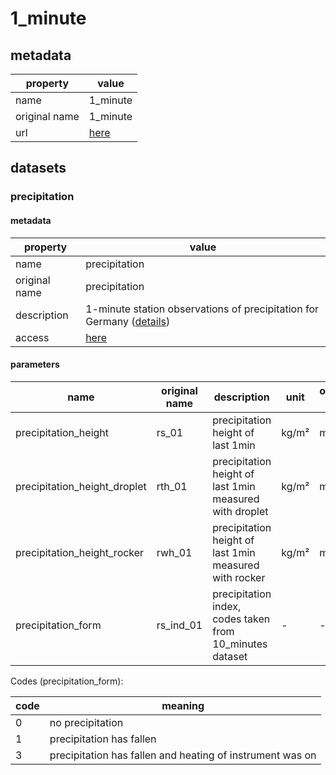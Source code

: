 # 1_minute

## metadata

| property      | value                                                                                          |
|---------------|------------------------------------------------------------------------------------------------|
| name          | 1_minute                                                                                       |
| original name | 1_minute                                                                                       |
| url           | [here](https://opendata.dwd.de/climate_environment/CDC/observations_germany/climate/1_minute/) |

## datasets

### precipitation

#### metadata

| property      | value                                                                                                                                                                                                                     |
|---------------|---------------------------------------------------------------------------------------------------------------------------------------------------------------------------------------------------------------------------|
| name          | precipitation                                                                                                                                                                                                             |
| original name | precipitation                                                                                                                                                                                                             |
| description   | 1-minute station observations of precipitation for Germany ([details](https://opendata.dwd.de/climate_environment/CDC/observations_germany/climate/1_minute/precipitation/DESCRIPTION_obsgermany-climate-1min-rr_en.pdf)) |
| access        | [here](https://opendata.dwd.de/climate_environment/CDC/observations_germany/climate/1_minute/precipitation/)                                                                                                              |

#### parameters

| name                         | original name | description                                              | unit  | original unit | constraints |
|------------------------------|---------------|----------------------------------------------------------|-------|---------------|-------------|
| precipitation_height         | rs_01         | precipitation height of last 1min                        | kg/m² | mm            | >=0         |
| precipitation_height_droplet | rth_01        | precipitation height of last 1min measured with droplet  | kg/m² | mm            | >=0         |
| precipitation_height_rocker  | rwh_01        | precipitation height of last 1min measured with rocker   | kg/m² | mm            | >=0         |
| precipitation_form           | rs_ind_01     | precipitation index, codes taken from 10_minutes dataset | -     | -             | ∈ \[0,1,3\] |

Codes (precipitation_form):

| code | meaning                                                   |
|------|-----------------------------------------------------------|
| 0    | no precipitation                                          |
| 1    | precipitation has fallen                                  |
| 3    | precipitation has fallen and heating of instrument was on |
